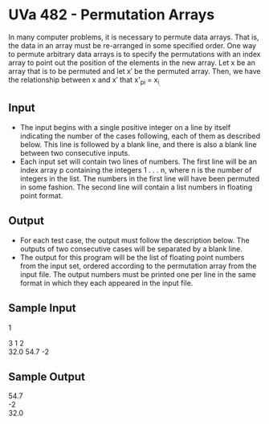 # UVa 482 - Permutation Arrays

In many computer problems, it is necessary to permute data arrays. That is, the data in an array must be re-arranged in some specified order. One way to permute arbitrary data arrays is to specify the permutations with an index array to point out the position of the elements in the new array. Let x be an array that is to be permuted and let x′ be the permuted array. Then, we have the relationship between x and x′ that x'<sub>pi</sub> = x<sub>i<sub>.

## Input
- The input begins with a single positive integer on a line by itself indicating the number of the cases following, each of them as described below. This line is followed by a blank line, and there is also a blank line between two consecutive inputs.
- Each input set will contain two lines of numbers. The first line will be an index array p containing the integers 1 . . . n, where n is the number of integers in the list. The numbers in the first line will have been permuted in some fashion. The second line will contain a list numbers in floating point format.


## Output
- For each test case, the output must follow the description below. The outputs of two consecutive cases will be separated by a blank line.
- The output for this program will be the list of floating point numbers from the input set, ordered according to the permutation array from the input file. The output numbers must be printed one per line in the same format in which they each appeared in the input file.

## Sample Input
1


3 1 2 </br>
32.0 54.7 -2 </br>

## Sample Output
54.7</br>
-2</br>
32.0</br>